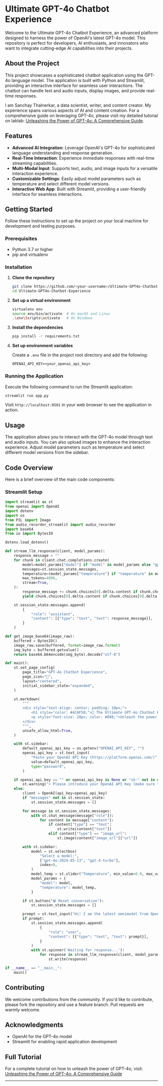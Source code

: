 # Ultimate GPT-4o Chatbot Experience

Welcome to the Ultimate GPT-4o Chatbot Experience, an advanced platform designed to harness the power of OpenAI's latest GPT-4o model. This repository is perfect for developers, AI enthusiasts, and innovators who want to integrate cutting-edge AI capabilities into their projects.

## About the Project

This project showcases a sophisticated chatbot application using the GPT-4o language model. The application is built with Python and Streamlit, providing an interactive interface for seamless user interactions. The chatbot can handle text and audio inputs, display images, and provide real-time responses.

I am Sanchay Thalnerkar, a data scientist, writer, and content creator. My experience spans various aspects of AI and content creation. For a comprehensive guide on leveraging GPT-4o, please visit my detailed tutorial on lablab: [Unleashing the Power of GPT-4o: A Comprehensive Guide](https://lablab.ai/t/unleashing-the-power-of-gpt-4o-a-comprehensive-guide).


## Features

- **Advanced AI Integration**: Leverage OpenAI's GPT-4o for sophisticated language understanding and response generation.
- **Real-Time Interaction**: Experience immediate responses with real-time streaming capabilities.
- **Multi-Modal Input**: Supports text, audio, and image inputs for a versatile interaction experience.
- **Customizable Settings**: Easily adjust model parameters such as temperature and select different model versions.
- **Interactive Web App**: Built with Streamlit, providing a user-friendly interface for seamless interactions.

## Getting Started

Follow these instructions to set up the project on your local machine for development and testing purposes.

### Prerequisites

- Python 3.7 or higher
- pip and virtualenv

### Installation

1. **Clone the repository**

   ```bash
   git clone https://github.com/<your-username>/Ultimate-GPT4o-Chatbot-Experience.git
   cd Ultimate-GPT4o-Chatbot-Experience
   ```

2. **Set up a virtual environment**

   ```bash
   virtualenv env
   source env/bin/activate  # On macOS and Linux
   .\env\Scripts\activate   # On Windows
   ```

3. **Install the dependencies**

   ```bash
   pip install -r requirements.txt
   ```

4. **Set up environment variables**

   Create a `.env` file in the project root directory and add the following:

   ```
   OPENAI_API_KEY=<your_openai_api_key>
   ```

### Running the Application

Execute the following command to run the Streamlit application:

```bash
streamlit run app.py
```

Visit `http://localhost:8501` in your web browser to see the application in action.

## Usage

The application allows you to interact with the GPT-4o model through text and audio inputs. You can also upload images to enhance the interaction experience. Adjust model parameters such as temperature and select different model versions from the sidebar.

## Code Overview

Here is a brief overview of the main code components:

### Streamlit Setup

```python
import streamlit as st
from openai import OpenAI
import dotenv
import os
from PIL import Image
from audio_recorder_streamlit import audio_recorder
import base64
from io import BytesIO

dotenv.load_dotenv()

def stream_llm_response(client, model_params):
    response_message = ""
    for chunk in client.chat.completions.create(
        model=model_params["model"] if "model" in model_params else "gpt-4o-2024-05-13",
        messages=st.session_state.messages,
        temperature=(model_params["temperature"] if "temperature" in model_params else 0.3),
        max_tokens=4096,
        stream=True,
    ):
        response_message += chunk.choices[0].delta.content if chunk.choices[0].delta.content else ""
        yield chunk.choices[0].delta.content if chunk.choices[0].delta.content else ""

    st.session_state.messages.append(
        {
            "role": "assistant",
            "content": [{"type": "text", "text": response_message}],
        }
    )

def get_image_base64(image_raw):
    buffered = BytesIO()
    image_raw.save(buffered, format=image_raw.format)
    img_byte = buffered.getvalue()
    return base64.b64encode(img_byte).decode("utf-8")

def main():
    st.set_page_config(
        page_title="GPT-4o Chatbot Experience",
        page_icon="🤖",
        layout="centered",
        initial_sidebar_state="expanded",
    )

    st.markdown(
        """
        <div style="text-align: center; padding: 10px;">
            <h1 style="color: #4CAF50;">🌟 The Ultimate GPT-4o Chatbot Experience 🌟</h1>
            <p style="font-size: 20px; color: #888;">Unleash the power of AI with our advanced assistant!</p>
        </div>
        """,
        unsafe_allow_html=True,
    )

    with st.sidebar:
        default_openai_api_key = os.getenv("OPENAI_API_KEY", "")
        openai_api_key = st.text_input(
            "Paste your OpenAI API Key (https://platform.openai.com/)",
            value=default_openai_api_key,
            type="password",
        )

    if openai_api_key == "" or openai_api_key is None or "sk-" not in openai_api_key:
        st.warning("⬅️ Please introduce your OpenAI API Key (make sure to have funds) to continue...")
    else:
        client = OpenAI(api_key=openai_api_key)
        if "messages" not in st.session_state:
            st.session_state.messages = []

        for message in st.session_state.messages:
            with st.chat_message(message["role"]):
                for content in message["content"]:
                    if content["type"] == "text":
                        st.write(content["text"])
                    elif content["type"] == "image_url":
                        st.image(content["image_url"]["url"])

        with st.sidebar:
            model = st.selectbox(
                "Select a model:",
                ["gpt-4o-2024-05-13", "gpt-4-turbo"],
                index=0,
            )
            model_temp = st.slider("Temperature", min_value=0.0, max_value=2.0, value=0.3, step=0.1)
            model_params = {
                "model": model,
                "temperature": model_temp,
            }

        if st.button("🗑️ Reset conversation"):
            st.session_state.messages = []

        prompt = st.text_input("Hi! I am the latest omnimodel from OpenAI, ask me anything!")
        if prompt:
            st.session_state.messages.append(
                {
                    "role": "user",
                    "content": [{"type": "text", "text": prompt}],
                }
            )
            with st.spinner('Waiting for response...'):
                for response in stream_llm_response(client, model_params):
                    st.write(response)

if __name__ == "__main__":
    main()
```

## Contributing

We welcome contributions from the community. If you'd like to contribute, please fork the repository and use a feature branch. Pull requests are warmly welcome.

## Acknowledgments

- OpenAI for the GPT-4o model
- Streamlit for enabling rapid application development

## Full Tutorial

For a complete tutorial on how to unleash the power of GPT-4o, visit: [Unleashing the Power of GPT-4o: A Comprehensive Guide](https://lablab.ai/t/unleashing-the-power-of-gpt-4o-a-comprehensive-guide)

---
